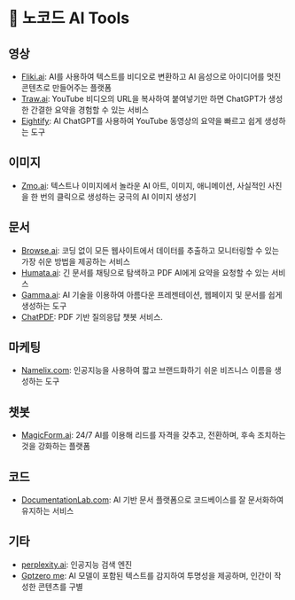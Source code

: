 # 🚀 노코드 AI Tools

## 영상

- [Fliki.ai](https://fliki.ai/): AI를 사용하여 텍스트를 비디오로 변환하고 AI 음성으로 아이디어를 멋진 콘텐츠로 만들어주는 플랫폼
- [Traw.ai](https://traw.ai/): YouTube 비디오의 URL을 복사하여 붙여넣기만 하면 ChatGPT가 생성한 간결한 요약을 경험할 수 있는 서비스
- [Eightify](https://www.eightify.com/): AI ChatGPT를 사용하여 YouTube 동영상의 요약을 빠르고 쉽게 생성하는 도구

## 이미지

- [Zmo.ai](https://www.zmo.ai/): 텍스트나 이미지에서 놀라운 AI 아트, 이미지, 애니메이션, 사실적인 사진을 한 번의 클릭으로 생성하는 궁극의 AI 이미지 생성기

## 문서

- [Browse.ai](https://www.browse.ai/): 코딩 없이 모든 웹사이트에서 데이터를 추출하고 모니터링할 수 있는 가장 쉬운 방법을 제공하는 서비스
- [Humata.ai](https://www.humata.ai/): 긴 문서를 채팅으로 탐색하고 PDF AI에게 요약을 요청할 수 있는 서비스
- [Gamma.ai](https://www.gamma.app): AI 기술을 이용하여 아름다운 프레젠테이션, 웹페이지 및 문서를 쉽게 생성하는 도구
- [ChatPDF](https://www.chatpdf.com/): PDF 기반 질의응답 챗봇 서비스.

## 마케팅

- [Namelix.com](https://namelix.com/): 인공지능을 사용하여 짧고 브랜드화하기 쉬운 비즈니스 이름을 생성하는 도구

## 챗봇

- [MagicForm.ai](https://www.magicform.ai/): 24/7 AI를 이용해 리드를 자격을 갖추고, 전환하며, 후속 조치하는 것을 강화하는 플랫폼

## 코드

- [DocumentationLab.com](https://documentationlab.com/): AI 기반 문서 플랫폼으로 코드베이스를 잘 문서화하여 유지하는 서비스

## 기타

- [perplexity.ai](https://www.perplexity.ai): 인공지능 검색 엔진
- [Gptzero me](https://www.gptzero.me/): AI 모델이 포함된 텍스트를 감지하여 투명성을 제공하며, 인간이 작성한 콘텐츠를 구별




